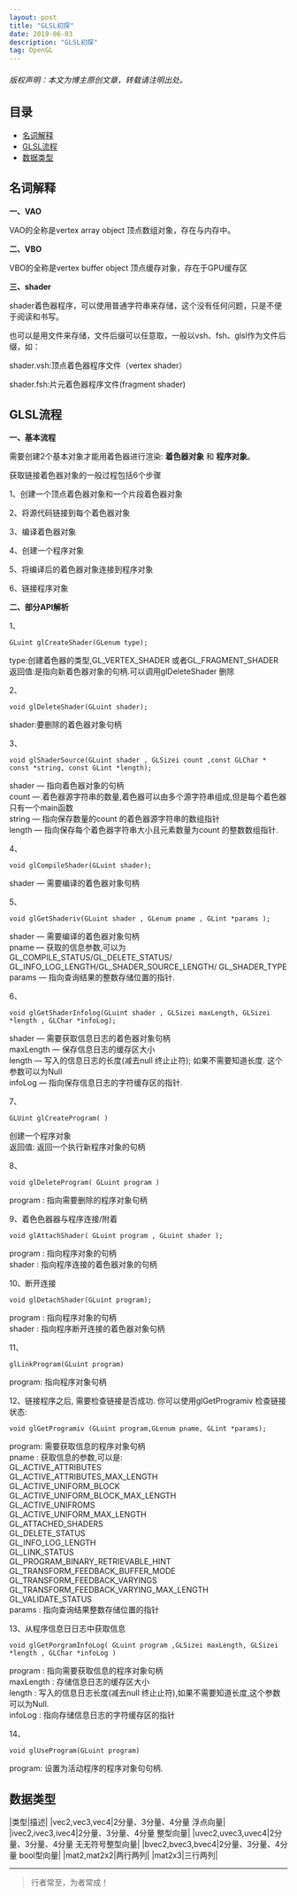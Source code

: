 ```yaml
---
layout: post
title: "GLSL初探"
date: 2019-06-03
description: "GLSL初探"
tag: OpenGL
---
```

<h6>版权声明：本文为博主原创文章，转载请注明出处。</h6>


<!-- - [参考文章：OpenGL ES初探（上）](https://www.jianshu.com/p/f58fff6d0ba0) -->


## 目录
- [名词解释](#content1) 
- [GLSL流程](#content2) 
- [数据类型](#content3) 




<!-- ************************************************ -->
## <a id="content1"></a>名词解释

**一、VAO**

VAO的全称是vertex array object 顶点数组对象，存在与内存中。

**二、VBO**

VBO的全称是vertex buffer object 顶点缓存对象，存在于GPU缓存区

**三、shader**

shader着色器程序，可以使用普通字符串来存储，这个没有任何问题，只是不便于阅读和书写。

也可以是用文件来存储，文件后缀可以任意取，一般以vsh、fsh、glsl作为文件后缀，如：

shader.vsh:顶点着色器程序文件（vertex shader）

shader.fsh:片元着色器程序文件(fragment shader)


<!-- ************************************************ -->
## <a id="content2"></a>GLSL流程

**一、基本流程**

需要创建2个基本对象才能用着色器进⾏渲染: **着色器对象** 和 **程序对象**。

获取链接着⾊器对象的一般过程包括6个步骤

1、创建⼀个顶点着⾊器对象和⼀个⽚段着⾊器对象

2、将源代码链接到每个着⾊器对象    

3、编译着⾊器对象

4、创建⼀个程序对象

5、将编译后的着⾊器对象连接到程序对象

6、链接程序对象


**二、部分API解析**

1、
```
GLuint glCreateShader(GLenum type);
```
type:创建着色器的类型,GL_VERTEX_SHADER 或者GL_FRAGMENT_SHADER     
返回值:是指向新着⾊器对象的句柄.可以调用glDeleteShader 删除     



2、
```
void glDeleteShader(GLuint shader);
```
shader:要删除的着⾊器对象句柄



3、
```
void glShaderSource(GLuint shader , GLSizei count ,const GLChar * const *string, const GLint *length);
```
shader — 指向着⾊器对象的句柄      
count — 着⾊器源字符串的数量,着⾊器可以由多个源字符串组成,但是每个着⾊器只有⼀个main函数      
string — 指向保存数量的count 的着⾊器源字符串的数组指针       
length — 指向保存每个着⾊器字符串⼤小且元素数量为count 的整数数组指针.     


4、
```
void glCompileShader(GLuint shader);
``` 
shader — 需要编译的着⾊器对象句柄     


5、
```
void glGetShaderiv(GLuint shader , GLenum pname , GLint *params );
```
shader — 需要编译的着⾊器对象句柄     
pname — 获取的信息参数,可以为 GL_COMPILE_STATUS/GL_DELETE_STATUS/ GL_INFO_LOG_LENGTH/GL_SHADER_SOURCE_LENGTH/ GL_SHADER_TYPE     
params — 指向查询结果的整数存储位置的指针.    


6、
```
void glGetShaderInfolog(GLuint shader , GLSizei maxLength, GLSizei *length , GLChar *infoLog);
```
shader — 需要获取信息⽇志的着⾊器对象句柄    
maxLength — 保存信息⽇志的缓存区⼤小    
length — 写⼊的信息⽇志的⻓度(减去null 终⽌止符); 如果不需要知道⻓度. 这个参数可以为Null    
infoLog — 指向保存信息日志的字符缓存区的指针.    


7、
```
GLUint glCreateProgram( )
```
创建⼀个程序对象     
返回值: 返回一个执行新程序对象的句柄      


8、
```
void glDeleteProgram( GLuint program )
```
 program : 指向需要删除的程序对象句柄


9、着⾊色器器与程序连接/附着
```
void glAttachShader( GLuint program , GLuint shader );
```
program : 指向程序对象的句柄     
shader : 指向程序连接的着⾊器对象的句柄


10、断开连接
```
void glDetachShader(GLuint program);
```
program : 指向程序对象的句柄    
shader : 指向程序断开连接的着⾊器对象句柄

11、
```
glLinkProgram(GLuint program) 
```
program: 指向程序对象句柄


12、链接程序之后, 需要检查链接是否成功. 你可以使⽤glGetProgramiv 检查链接状态: 
```
void glGetProgramiv (GLuint program,GLenum pname, GLint *params);
```
program: 需要获取信息的程序对象句柄     
pname : 获取信息的参数,可以是:    
GL_ACTIVE_ATTRIBUTES      
GL_ACTIVE_ATTRIBUTES_MAX_LENGTH    
GL_ACTIVE_UNIFORM_BLOCK    
GL_ACTIVE_UNIFORM_BLOCK_MAX_LENGTH    
GL_ACTIVE_UNIFROMS    
GL_ACTIVE_UNIFORM_MAX_LENGTH    
GL_ATTACHED_SHADERS    
GL_DELETE_STATUS   
GL_INFO_LOG_LENGTH   
GL_LINK_STATUS     
GL_PROGRAM_BINARY_RETRIEVABLE_HINT     
GL_TRANSFORM_FEEDBACK_BUFFER_MODE     
GL_TRANSFORM_FEEDBACK_VARYINGS     
GL_TRANSFORM_FEEDBACK_VARYING_MAX_LENGTH    
GL_VALIDATE_STATUS    
params : 指向查询结果整数存储位置的指针   


13、从程序信息⽇日志中获取信息      
``` 
void glGetPorgramInfoLog( GLuint program ,GLSizei maxLength, GLSizei *length , GLChar *infoLog )
```
program : 指向需要获取信息的程序对象句柄         
maxLength : 存储信息⽇志的缓存区⼤小      
length : 写⼊的信息⽇志长度(减去null 终⽌止符),如果不需要知道长度,这个参数可以为Null.      
infoLog : 指向存储信息日志的字符缓存区的指针       

14、
```
void glUseProgram(GLuint program) 
```
program: 设置为活动程序的程序对象句句柄.



<!-- ************************************************ -->
## <a id="content3"></a>数据类型


|类型|描述|
|vec2,vec3,vec4|2分量、3分量、4分量 浮点向量|
|ivec2,ivec3,ivec4|2分量、3分量、4分量 整型向量|
|uvec2,uvec3,uvec4|2分量、3分量、4分量 ⽆无符号整型向量|
|bvec2,bvec3,bvec4|2分量、3分量、4分量 bool型向量|
|mat2,mat2x2|两⾏两列|
|mat2x3|三行两列|






----------
>  行者常至，为者常成！


